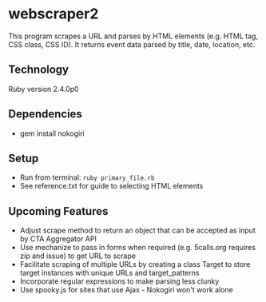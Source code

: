 # webscraper2
This program scrapes a URL and parses by HTML elements (e.g. HTML tag, CSS class, CSS ID). It returns event data parsed by title, date, location, etc.


## Technology
Ruby version 2.4.0p0


## Dependencies
* gem install nokogiri


## Setup
* Run from terminal: `ruby primary_file.rb`
* See reference.txt for guide to selecting HTML elements


## Upcoming Features
* Adjust scrape method to return an object that can be accepted as input by CTA Aggregator API
* Use mechanize to pass in forms when required (e.g. 5calls.org requires zip and issue) to get URL to scrape
* Facilitate scraping of multiple URLs by creating a class Target to store target instances with unique URLs and target_patterns
* Incorporate regular expressions to make parsing less clunky
* Use spooky.js for sites that use Ajax - Nokogiri won't work alone

